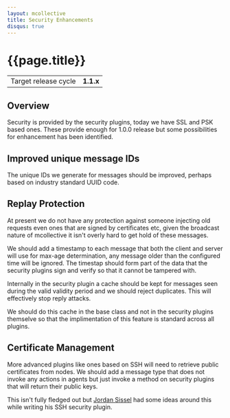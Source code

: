 ```yaml
---
layout: mcollective
title: Security Enhancements
disqus: true
---
```


[Jordan Sissel]: http://www.semicomplete.com/

# {{page.title}}

|                    |         |
|--------------------|---------|
|Target release cycle|**1.1.x**|

## Overview

Security is provided by the security plugins, today we have SSL and PSK based
ones.  These provide enough for 1.0.0 release but some possibilities for
enhancement has been identified.

## Improved unique message IDs

The unique IDs we generate for messages should be improved, perhaps based on
industry standard UUID code.

## Replay Protection

At present we do not have any protection against someone injecting old requests
even ones that are signed by certificates etc, given the broadcast nature of
mcollective it isn't overly hard to get hold of these messages.

We should add a timestamp to each message that both the client and server will
use for max-age determination, any message older than the configured time will
be ignored.  The timestap should form part of the data that the security plugins
sign and verify so that it cannot be tampered with.

Internally in the security plugin a cache should be kept for messages seen
during the valid validity period and we should reject duplicates.  This will
effectively stop reply attacks.

We should do this cache in the base class and not in the security plugins
themselve so that the implimentation of this feature is standard across all
plugins.

## Certificate Management

More advanced plugins like ones based on SSH will need to retrieve public
certificates from nodes.  We should add a message type that does not invoke any
actions in agents but just invoke a method on security plugins that will return
their public keys.

This isn't fully fledged out but [Jordan Sissel] had some ideas around this while
writing his SSH security plugin.
